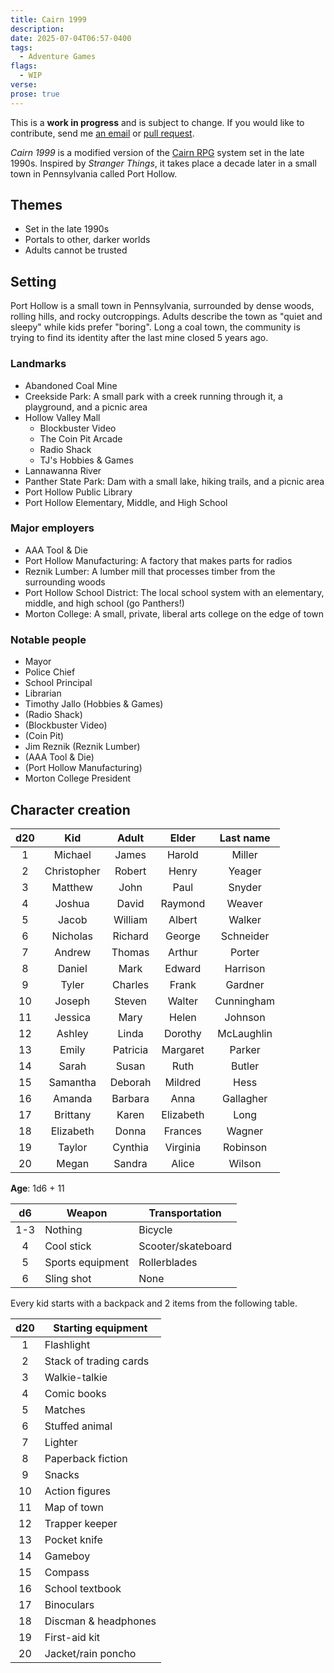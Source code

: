 ```yaml
---
title: Cairn 1999
description:
date: 2025-07-04T06:57-0400
tags:
  - Adventure Games
flags:
  - WIP
verse:
prose: true
---
```


<call-out type="info">

This is a **work in progress** and is subject to change. If you would like to
contribute, send me
[an email](mailto:sean@seanmcp.com&subject=Cairn%201999%20Contribution) or
[pull request](https://github.com/seanmcp/seanmcp.com/pulls/).

</call-out>

_Cairn 1999_ is a modified version of the [Cairn RPG](https://cairnrpg.com/)
system set in the late 1990s. Inspired by _Stranger Things_, it takes place a
decade later in a small town in Pennsylvania called Port Hollow.

## Themes

- Set in the late 1990s
- Portals to other, darker worlds
- Adults cannot be trusted

## Setting

Port Hollow is a small town in Pennsylvania, surrounded by dense woods, rolling
hills, and rocky outcroppings. Adults describe the town as "quiet and sleepy"
while kids prefer "boring". Long a coal town, the community is trying to find
its identity after the last mine closed 5 years ago.

### Landmarks

- Abandoned Coal Mine
- Creekside Park: A small park with a creek running through it, a playground,
  and a picnic area
- Hollow Valley Mall
  - Blockbuster Video
  - The Coin Pit Arcade
  - Radio Shack
  - TJ's Hobbies & Games
- Lannawanna River
- Panther State Park: Dam with a small lake, hiking trails, and a picnic area
- Port Hollow Public Library
- Port Hollow Elementary, Middle, and High School

### Major employers

- AAA Tool & Die
- Port Hollow Manufacturing: A factory that makes parts for radios
- Reznik Lumber: A lumber mill that processes timber from the surrounding woods
- Port Hollow School District: The local school system with an elementary,
  middle, and high school (go Panthers!)
- Morton College: A small, private, liberal arts college on the edge of town

### Notable people

- Mayor
- Police Chief
- School Principal
- Librarian
- Timothy Jallo (Hobbies & Games)
- (Radio Shack)
- (Blockbuster Video)
- (Coin Pit)
- Jim Reznik (Reznik Lumber)
- (AAA Tool & Die)
- (Port Hollow Manufacturing)
- Morton College President

## Character creation

| d20 |     Kid     |  Adult   |   Elder   | Last name  |
| :-: | :---------: | :------: | :-------: | :--------: |
|  1  |   Michael   |  James   |  Harold   |   Miller   |
|  2  | Christopher |  Robert  |   Henry   |   Yeager   |
|  3  |   Matthew   |   John   |   Paul    |   Snyder   |
|  4  |   Joshua    |  David   |  Raymond  |   Weaver   |
|  5  |    Jacob    | William  |  Albert   |   Walker   |
|  6  |  Nicholas   | Richard  |  George   | Schneider  |
|  7  |   Andrew    |  Thomas  |  Arthur   |   Porter   |
|  8  |   Daniel    |   Mark   |  Edward   |  Harrison  |
|  9  |    Tyler    | Charles  |   Frank   |  Gardner   |
| 10  |   Joseph    |  Steven  |  Walter   | Cunningham |
| 11  |   Jessica   |   Mary   |   Helen   |  Johnson   |
| 12  |   Ashley    |  Linda   |  Dorothy  | McLaughlin |
| 13  |    Emily    | Patricia | Margaret  |   Parker   |
| 14  |    Sarah    |  Susan   |   Ruth    |   Butler   |
| 15  |  Samantha   | Deborah  |  Mildred  |    Hess    |
| 16  |   Amanda    | Barbara  |   Anna    | Gallagher  |
| 17  |  Brittany   |  Karen   | Elizabeth |    Long    |
| 18  |  Elizabeth  |  Donna   |  Frances  |   Wagner   |
| 19  |   Taylor    | Cynthia  | Virginia  |  Robinson  |
| 20  |    Megan    |  Sandra  |   Alice   |   Wilson   |

**Age**: 1d6 + 11

| d6  | Weapon           | Transportation     |
| :-: | ---------------- | ------------------ |
| 1-3 | Nothing          | Bicycle            |
|  4  | Cool stick       | Scooter/skateboard |
|  5  | Sports equipment | Rollerblades       |
|  6  | Sling shot       | None               |

Every kid starts with a backpack and 2 items from the following table.

| d20 | Starting equipment     |
| :-: | ---------------------- |
|  1  | Flashlight             |
|  2  | Stack of trading cards |
|  3  | Walkie-talkie          |
|  4  | Comic books            |
|  5  | Matches                |
|  6  | Stuffed animal         |
|  7  | Lighter                |
|  8  | Paperback fiction      |
|  9  | Snacks                 |
| 10  | Action figures         |
| 11  | Map of town            |
| 12  | Trapper keeper         |
| 13  | Pocket knife           |
| 14  | Gameboy                |
| 15  | Compass                |
| 16  | School textbook        |
| 17  | Binoculars             |
| 18  | Discman & headphones   |
| 19  | First-aid kit          |
| 20  | Jacket/rain poncho     |
